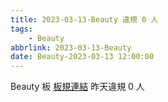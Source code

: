 ```yaml
---
title: 2023-03-13-Beauty 違規 0 人
tags:
    - Beauty
abbrlink: 2023-03-13-Beauty
date: Beauty-2023-03-13 12:00:00
---
```

Beauty 板 [板規連結](https://www.ptt.cc/bbs/Beauty/M.1630069980.A.84B.html)
昨天違規 0 人
